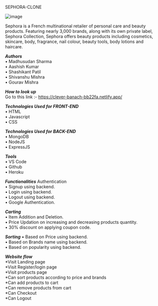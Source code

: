 SEPHORA-CLONE

![image](https://user-images.githubusercontent.com/60216125/155872036-fe58a60f-166e-45b5-a1da-f9695b234a6c.png)

Sephora is a French multinational retailer of personal care and beauty products. Featuring nearly 3,000 brands, along with its own private label, 
Sephora Collection, Sephora offers beauty products including cosmetics, skincare, body, fragrance, nail colour, beauty tools, body lotions and haircare.

<b><i>Authors</i></b></br>
  •	Madhusudan Sharma</br>
  •	Aashish Kumar</br>
  •	Shashikant Patil</br>
  •	Shivanshu Mishra</br>
  •	Gourav Mishra</br>

<b><i>How to look up</i></b></br>
  Go to this link :-
  https://clever-banach-bb22fa.netlify.app/


<b><i>Technologies Used for FRONT-END</i></b></br>
  •	HTML</br>
  •	Javascript</br>
  •	CSS</br>
  
<b><i>Technologies Used for BACK-END</i></b></br>
  •	MongoDB</br>
  •	NodeJS</br>
  •	ExpressJS</br>
  
<b><i>Tools</i></b></br>
  • VS Code</br>
  • Github</br>
  • Heroku</br>

<b><i>Functionalities</i></b>
Authentication</br>
  •	Signup using backend.</br>
  •	Login using backend.</br>
  •	Logout using backend.</br>
  •	Google Authentication.</br>
  
<b><i>Carting</i></b></br>
  •	Item Addition and Deletion.</br>
  •	Price Updation on increasing and decreasing products quantity.</br>
  •	30% discount on applying coupon code.</br>
  
<b><i>Sorting</i></b>
  •	Based on Price using backend.</br>
  •	Based on Brands name using backend.</br>
  •	Based on popularity using backend.</br>
  
<b><i>Website flow</i></b></br>
  *Visit Landing page</br> 
  *Visit Register/login page</br>
  *Visit products page </br>
  *Can sort products according to price and brands</br>
  *Can add products to cart</br>
  *Can remove products from cart </br>
  *Can Checkout</br>
  *Can Logout</br>


